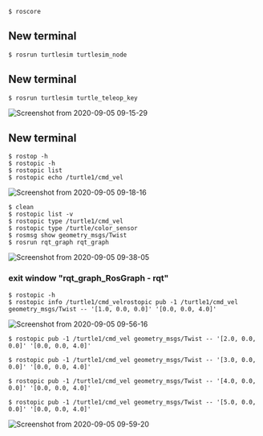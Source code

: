 ```shell
$ roscore
```

## New terminal
```shell
$ rosrun turtlesim turtlesim_node
```

## New terminal
```shell
$ rosrun turtlesim turtle_teleop_key
```
![Screenshot from 2020-09-05 09-15-29](https://user-images.githubusercontent.com/69444682/92295819-5e829c80-ef58-11ea-8724-f502c40cbbb8.png)


## New terminal
```shell
$ rostop -h
$ rostopic -h
$ rostopic list
$ rostopic echo /turtle1/cmd_vel
```
![Screenshot from 2020-09-05 09-18-16](https://user-images.githubusercontent.com/69444682/92296037-84a93c00-ef5a-11ea-9e59-d59949bb0aad.png)

```shell
$ clean
$ rostopic list -v
$ rostopic type /turtle1/cmd_vel
$ rostopic type /turtle/color_sensor
$ rosmsg show geometry_msgs/Twist
$ rosrun rqt_graph rqt_graph
```
![Screenshot from 2020-09-05 09-38-05](https://user-images.githubusercontent.com/69444682/92296136-90e1c900-ef5b-11ea-820f-4a91cac571a5.png)

### exit window "rqt_graph_RosGraph - rqt"
```shell
$ rostopic -h
$ rostopic info /turtle1/cmd_velrostopic pub -1 /turtle1/cmd_vel geometry_msgs/Twist -- '[1.0, 0.0, 0.0]' '[0.0, 0.0, 4.0]'
```
![Screenshot from 2020-09-05 09-56-16](https://user-images.githubusercontent.com/69444682/92296354-0fd80100-ef5e-11ea-979e-1b691a51b498.png)
```shell
$ rostopic pub -1 /turtle1/cmd_vel geometry_msgs/Twist -- '[2.0, 0.0, 0.0]' '[0.0, 0.0, 4.0]'

$ rostopic pub -1 /turtle1/cmd_vel geometry_msgs/Twist -- '[3.0, 0.0, 0.0]' '[0.0, 0.0, 4.0]'

$ rostopic pub -1 /turtle1/cmd_vel geometry_msgs/Twist -- '[4.0, 0.0, 0.0]' '[0.0, 0.0, 4.0]'

$ rostopic pub -1 /turtle1/cmd_vel geometry_msgs/Twist -- '[5.0, 0.0, 0.0]' '[0.0, 0.0, 4.0]'
```
![Screenshot from 2020-09-05 09-59-20](https://user-images.githubusercontent.com/69444682/92296405-7e1cc380-ef5e-11ea-8fc6-63ebbe6af66b.png)
